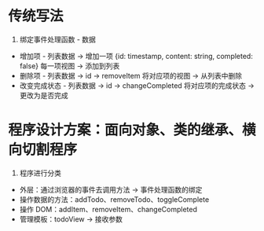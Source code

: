 # 传统写法

1. 绑定事件处理函数 - 数据

- 增加项 - 列表数据 -> 增加一项 {id: timestamp, content: string, completed: false}
  每一项视图 -> 添加到列表
- 删除项 - 列表数据 -> id -> removeItem
  将对应项的视图 -> 从列表中删除
- 改变完成状态 - 列表数据 -> id -> changeCompleted
  将对应项的完成状态 -> 更改为是否完成

# 程序设计方案：面向对象、类的继承、横向切割程序

1. 程序进行分类

- 外层：通过浏览器的事件去调用方法 -> 事件处理函数的绑定
- 操作数据的方法：addTodo、removeTodo、toggleComplete
- 操作 DOM：addItem、removeItem、changeCompleted
- 管理模板：todoView -> 接收参数
